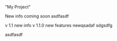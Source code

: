 "My Project"
 
New info coming soon
asdfasdf

v 1.1 new info
v 1.1.0 new features
newqsadaf
sdgsdfg

asdfasdf